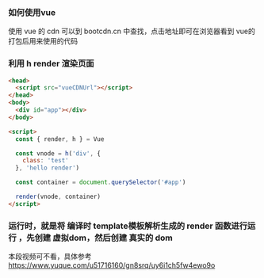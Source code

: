 ### 如何使用vue

使用 vue 的 cdn  可以到 bootcdn.cn 中查找，点击地址即可在浏览器看到 vue的打包后用来使用的代码



### 利用 h render 渲染页面

```html
<head>
  <script src="vueCDNUrl"></script>
</head>
<body>
  <div id="app"></div>
</body>

<script>
  const { render, h } = Vue

  const vnode = h('div', {
    class: 'test'
  }, 'hello render')

  const container = document.querySelector('#app')

  render(vnode, container)
</script>
```


### 运行时，就是将 编译时 template模板解析生成的 render 函数进行运行 ，先创建 虚拟dom，然后创建 真实的 dom
本段视频可不看，具体参考  https://www.yuque.com/u51716160/gn8srq/uy6i1ch5fw4ewo9o
